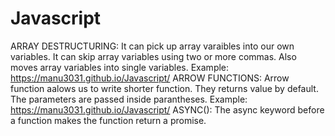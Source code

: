 # Javascript
ARRAY DESTRUCTURING:
It can pick up array varaibles into our own variables. It can skip array variables using two or more commas. Also moves array variables into single variables.
Example: https://manu3031.github.io/Javascript/
ARROW FUNCTIONS:
Arrow function aalows us to write shorter function. They returns value by default. The parameters are passed inside parantheses.
Example: https://manu3031.github.io/Javascript/
ASYNC():
The async keyword before a function makes the function return a promise.
